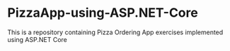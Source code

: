 # PizzaApp-using-ASP.NET-Core
This is a repository containing Pizza Ordering App exercises implemented using ASP.NET Core
